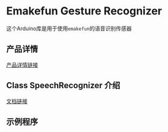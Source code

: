 # Emakefun Gesture Recognizer

这个Arduino库是用于使用`emakefun`的语音识别传感器

## 产品详情

[产品详情链接]()

## Class SpeechRecognizer 介绍

[文档链接]()

## 示例程序

